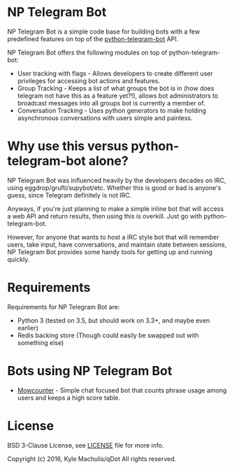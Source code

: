 # NP Telegram Bot

NP Telegram Bot is a simple code base for building bots with a few
predefined features on top of the
[python-telegram-bot](http://github.com/python-telegram-bot/python-telegram-bot)
API.

NP Telegram Bot offers the following modules on top of python-telegram-bot:

- User tracking with flags - Allows developers to create different
  user privileges for accessing bot actions and features.
- Group Tracking - Keeps a list of what groups the bot is in (how does
  telegram not have this as a feature yet?!), allows bot
  administrators to broadcast messages into all groups bot is
  currently a member of.
- Conversation Tracking - Uses python generators to make holding
  asynchronous conversations with users simple and painless.

# Why use this versus python-telegram-bot alone?

NP Telegram Bot was influenced heavily by the developers decades on
IRC, using eggdrop/grufti/supybot/etc. Whether this is good or bad is
anyone's guess, since Telegram definitely is not IRC.

Anyways, if you're just planning to make a simple inline bot that will
access a web API and return results, then using this is overkill. Just
go with python-telegram-bot.

However, for anyone that wants to host a IRC style bot that will
remember users, take input, have conversations, and maintain state
between sessions, NP Telegram Bot provides some handy tools for
getting up and running quickly.

# Requirements

Requirements for NP Telegram Bot are:

- Python 3 (tested on 3.5, but should work on 3.3+, and maybe even earlier)
- Redis backing store (Though could easily be swapped out with something else)

# Bots using NP Telegram Bot

- [Mowcounter](http://github.com/qdot/mowcounter-telegram-bot) -
  Simple chat focused bot that counts phrase usage among users and
  keeps a high score table.

# License

BSD 3-Clause License, see [LICENSE](LICENSE) file for more info.

Copyright (c) 2016, Kyle Machulis/qDot
All rights reserved.
